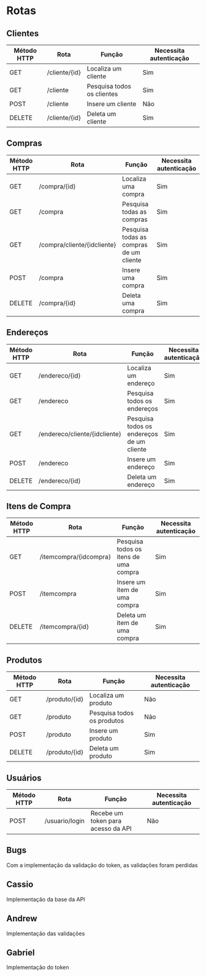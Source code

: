 # Rotas

## Clientes

| Método HTTP | Rota            | Função                     | Necessita autenticação |
|-------------|-----------------|----------------------------|------------------------|
| GET         | /cliente/{id}   | Localiza um cliente        | Sim                    |
| GET         | /cliente        | Pesquisa todos os clientes | Sim                    |
| POST        | /cliente        | Insere um cliente          | Não                    |
| DELETE      | /cliente/{id}   | Deleta um cliente          | Sim                    |

## Compras

| Método HTTP | Rota                      | Função                                | Necessita autenticação |
|-------------|---------------------------|---------------------------------------|------------------------|
| GET         | /compra/{id}              | Localiza uma compra                   | Sim                    |
| GET         | /compra                   | Pesquisa todas as compras             | Sim                    |
| GET         | /compra/cliente/{idcliente} | Pesquisa todas as compras de um cliente | Sim                    |
| POST        | /compra                   | Insere uma compra                     | Sim                    |
| DELETE      | /compra/{id}              | Deleta uma compra                     | Sim                    |

## Endereços

| Método HTTP | Rota                        | Função                                | Necessita autenticação |
|-------------|-----------------------------|---------------------------------------|------------------------|
| GET         | /endereco/{id}              | Localiza um endereço                  | Sim                    |
| GET         | /endereco                   | Pesquisa todos os endereços           | Sim                    |
| GET         | /endereco/cliente/{idcliente} | Pesquisa todos os endereços de um cliente | Sim                    |
| POST        | /endereco                   | Insere um endereço                    | Sim                    |
| DELETE      | /endereco/{id}              | Deleta um endereço                    | Sim                    |

## Itens de Compra

| Método HTTP | Rota                       | Função                                | Necessita autenticação |
|-------------|----------------------------|---------------------------------------|------------------------|
| GET         | /itemcompra/{idcompra}     | Pesquisa todos os itens de uma compra | Sim                    |
| POST        | /itemcompra                | Insere um item de uma compra          | Sim                    |
| DELETE      | /itemcompra/{id}           | Deleta um item de uma compra          | Sim                    |

## Produtos

| Método HTTP | Rota            | Função                     | Necessita autenticação |
|-------------|-----------------|----------------------------|------------------------|
| GET         | /produto/{id}   | Localiza um produto        | Não                    |
| GET         | /produto        | Pesquisa todos os produtos | Não                    |
| POST        | /produto        | Insere um produto          | Sim                    |
| DELETE      | /produto/{id}   | Deleta um produto          | Sim                    |

## Usuários

| Método HTTP | Rota            | Função                                | Necessita autenticação |
|-------------|-----------------|---------------------------------------|------------------------|
| POST        | /usuario/login  | Recebe um token para acesso da API    | Não                    |

## Bugs
Com a implementação da validação do token, as validações foram perdidas

## Cassio
Implementação da base da API

## Andrew
Implementação das validações

## Gabriel
Implementação do token

